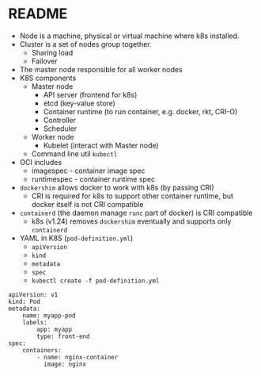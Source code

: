 # README

- Node is a machine, physical or virtual machine where k8s installed.
- Cluster is a set of nodes group together.
    - Sharing load
    - Failover
- The master node responsible for all worker nodes
- K8S components
    - Master node
        - API server (frontend for k8s)
        - etcd (key-value store)
        - Container runtime (to run container, e.g. docker, rkt, CRI-O)
        - Controller
        - Scheduler
    - Worker node
        - Kubelet (interact with Master node)
    - Command line util `kubectl`
- OCI includes
    - imagespec - container image spec
    - runtimespec - container runtime spec
- `dockershim` allows docker to work with k8s (by passing CRI)
    - CRI is required for k8s to support other container runtime, but docker itself is not CRI compatible
- `containerd` (the daemon manage `runc` part of docker) is CRI compatible
    - k8s (v1.24) removes `dockershim` eventually and supports only `containerd`
- YAML in K8S (`pod-definition.yml`)
    - `apiVersion`
    - `kind`
    - `metadata`
    - `spec`
    - `kubectl create -f pod-definition.yml`
```
apiVersion: v1
kind: Pod
metadata:
    name: myapp-pod
    labels:
        app: myapp
        type: front-end
spec:
    containers:
        - name: nginx-container
          image: nginx    
```          